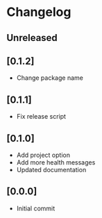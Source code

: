 # Changelog

## Unreleased

## [0.1.2]

- Change package name

## [0.1.1]

- Fix release script

## [0.1.0]

- Add project option
- Add more health messages
- Updated documentation

## [0.0.0] 

 - Initial commit 
